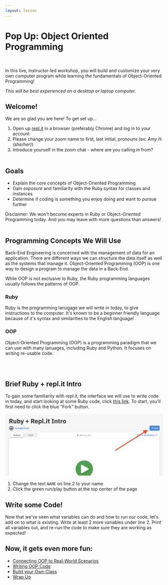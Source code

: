 ```yaml
---
layout: lesson
---
```


# Pop Up: Object Oriented Programming
<br>

In this live, instructor-led workshop, you will build and customize your very own computer program while learning the fundamentals of Object-Oriented Programming!

_This will be best experienced on a desktop or laptop computer._

## Welcome!

We are so glad you are here! To get set up...
1. Open up <a target="blank" href="http://repl.it/">repl.it</a> in a browser (preferably Chrome) and log in to your account
1. Please change your zoom name to first, last initial, pronouns (ex: _Amy H. (she/her)_)
1. Introduce yourself in the zoom chat - where are you calling in from?
<br><br>

## Goals

- Explain the core concepts of Object-Oriented Programming
- Gain _exposure_ and familiarity with the Ruby syntax for classes and instances
- Determine if coding is something you enjoy doing and want to pursue further

Disclaimer: We won't become experts in Ruby or Object-Oriented Programming today. And you may leave with more questions than answers!
<br><br>

## Programming Concepts We Will Use

Back-End Engineering is concerned with the management of data for an application. There are different ways we can structure the data itself as well as the systems that manage it. Object-Oriented Programming (OOP) is one way to design a program to manage the data in a Back-End.

While OOP is not exclusive to Ruby, the Ruby programming languages usually follows the patterns of OOP.

<section class="data-type-cards language-cards">
  
  <div>
    <h3>Ruby</h3>
    <p>Ruby is the programming lanugage we will write in today, to give instructions to the computer. It's known to be a beginner friendly language because of it's syntax and similarities to the English language!</p>
  </div>

  <div>
    <h3>OOP</h3>
    <p>Object-Oriented Programming (OOP) is a programming paradigm that we can use with many lanuages, including Ruby and Python. It focuses on writing re-usable code.</p>
  </div>

</section>
<br><br>

## Brief Ruby + repl.it Intro

To gain some familiarity with repl.it, the interface we will use to write code in today, and start looking at some Ruby code, click [this link](https://repl.it/@turingschool/Ruby-Replit-Intro#main.rb). To start, you'll first need to click the blue "Fork" button.

<img src="./assets/repl-fork.png" alt="Screenshot of repl interface with arrow pointing to top right corner, fork button">

1. Change the text `NAME` on line 2 to your name
1. Click the green run/play button at the top center of the page

<div class="try-it-new">
  <h2>Write some Code!</h2>
  <p>Now that we've seen what variables can do and how to run our code, let's add on to what is existing. Write at least 2 more variables under line 2. Print all variables out, and re-run the code to make sure they are working as expected!</p>
</div>

## Now, it gets even more fun:
- [Connecting OOP to Real-World Scenarios](./oop)
- [Writing OOP Code](./oop-code)
- [Build your Own Class](./byoc)
- [Wrap Up](./wrap-up)
